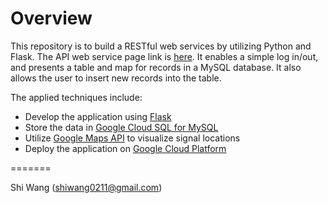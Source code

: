 Overview
========

This repository is to build a RESTful web services by utilizing Python and Flask. The API web service page link is [here](https://euphoric-oath-172818.appspot.com/). It enables a simple log in/out, and presents a table and map for records in a MySQL database. It also allows the user to insert new records into the table.

The applied techniques include:

- Develop the application using [Flask](http://flask.pocoo.org/docs/0.12/)
- Store the data in [Google Cloud SQL for MySQL](https://cloud.google.com/sql/docs/mysql/)
- Utilize [Google Maps API](https://developers.google.com/maps/) to visualize signal locations
- Deploy the application on [Google Cloud Platform](https://cloud.google.com/appengine/docs/standard/python/getting-started/python-standard-env)

=======

Shi Wang (<shiwang0211@gmail.com>)
